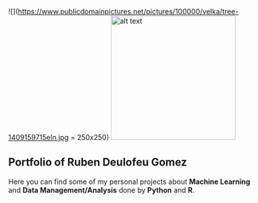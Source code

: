 ![](https://www.publicdomainpictures.net/pictures/100000/velka/tree-1409159715eln.jpg = 250x250)
<img src="https://www.publicdomainpictures.net/pictures/100000/velka/tree-1409159715eln.jpg" alt="alt text" width="250" height="250">
## Portfolio of Ruben Deulofeu Gomez 

Here you can find some of my personal projects about **Machine Learning** and **Data Management/Analysis** done by **Python** and **R**.
